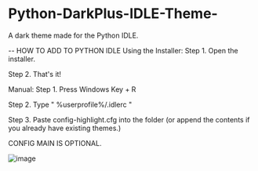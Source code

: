 # Python-DarkPlus-IDLE-Theme-
A dark theme made for the Python IDLE.

-- HOW TO ADD TO PYTHON IDLE
Using the Installer:
Step 1. Open the installer.

Step 2. That's it!

Manual:
Step 1. Press Windows Key + R

Step 2. Type " %userprofile%/.idlerc "

Step 3. Paste config-highlight.cfg into the folder (or append the contents if you already have existing themes.)

CONFIG MAIN IS OPTIONAL.

![image](https://user-images.githubusercontent.com/39056641/145235713-23ed7a85-77e4-4d8b-a8a3-58d93529fadb.png)
